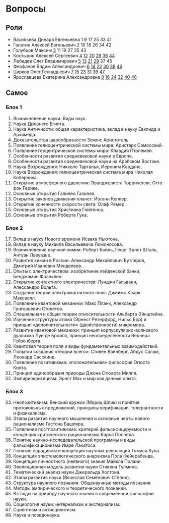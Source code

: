 # Вопросы

## Роли

- Васильева Динара Евгеньевна 1 9 17 25 33 41
- Галатин Алексей Евгеньевич 2 10 18 26 34 42
- Голубцов Максим [3](answers/3.md) 11 19 27 35 43
- Костырин Алексей Сергеевич [4](answers/4.md) [12](answers/12.md) [20](answers/20.md) [28](answers/28.md) [36](answers/36.md) [44](answers/44.md)
- Лебедев Олег Владимирович [5](answers/5.md) [13](answers/13.md) [21](answers/21.md) [29](answers/29.md) 37 45
- Феофанов Вадим Александрович [6](answers/6.md) [14](answers/14.md) [22](answers/22.md) [30](answers/30.md) [38](answers/38.md) [46](answers/46.md)
- Цирков Олег Геннадьевич [7](answers/7.md) [15](answers/15.md) [23](answers/23.md) [31](answers/31.md) [39](answers/39.md) [47](answers/47.md)
- Ярославцева Екатерина Александровна [8](answers/8.md) [16](answers/16.md) [24](answers/24.md) [32](answers/32.md) [40](answers/40.md) [48](answers/48.md)

## Самое

### Блок 1
1. Возникновение науки. Виды наук.
2. Наука Древнего Египта.
3. Наука Античности: общая характеристика, вклад в науку Евклида и Архимеда.
4. Доказательства шарообразности Земли: Аристотель.
5. Появление гелиоцентрической системы мира: Аристарх Самосский.
6. Появление геоцентрической системы мира: Клавдий Птолемей.
7. Особенности развития средневековой науки в Европе.
8. Особенности развития средневековой науки на Арабском Востоке.
9. Наука Возрождения: Никколо Тарталья, Иероним Кардано.
10. Наука Возрождения: гелиоцентрическая система мира Николая Коперника.
11. Открытие атмосферного давления: Эванджелиста Торричелли, Отто фон Герике.
12. Основные открытия Галилео Галилея.
13. Открытие законов движения планет: Иоганн Кеплер.
14. Открытие конечности скорости света: Олаф Рёмер.
15. Основные открытия Христиана Гюйгенса.
16. Основные открытия Роберта Гука.
### Блок 2
17. Вклад в науку Нового времени Исаака Ньютона.
18. Вклад в науку Михаила Васильевича Ломоносова.
19. Возникновение научной химии: Роберт Бойль, Георг Эрнст Шталь, Антуан Лавуазье.
20. Развитие химии в России: Александр Михайлович Бутлеров, Дмитрий Иванович Менделеев.
21. Опыты с электричеством: изобретение лейденской банки, Бенджамин Франклин.
22. Открытие контактного электричества: Луиджи Гальвани, Алессандро Вольта.
23. Создание теории электромагнитного поля: Джеймс Кларк Максвелл.
24. Появление квантовой механики: Макс Планк, Александр Григорьевич Столетов.
25. Специальная и общая теории относительности Альберта Эйнштейна.
26. Изучение структуры атома (Эрнест Резерфорд, Нильс Бор) и принцип «дополнительности» (двойственности) микромира.
27. Развитие квантовой механики: принцип корпускулярно-волнового дуализма Луи де Бройля, принцип неопределённости Вернера Гейзенберга.
28. Квантовая теория поля и виды фундаментальных взаимодействий.
29. Попытки создания «теории всего»: Стивен Вайнберг, Абдус Салам, Леонард Сасскинд.
30. Появление позитивизма: «положительная» философия Огюста Конта.
31. Принцип единообразия природы Джона Стюарта Милля.
32. Эмпириокритицизм: Эрнст Мах и мир как данные опыта.
### Блок 3
33. Неопозитивизм: Венский кружок (Мориц Шлик) и понятие протокольных предложений, принципы верификации, толерантности и физикализма.
34. Этапы развития научного мышления и основные черты нового рационализма Гастона Башляра.
35. Появление постпозитивизма: критерий фальсифицируемости и концепция критического рационализма Карла Поппера.
36. Понятие научно-исследовательской программы и виды фальсификационизма Имре Лакатоса.
37. Понятие парадигмы и концепция научных революций Томаса Куна.
38. Концепция эпистемологического анархизма Пола Фейерабенда.
39. Концепция личностного (неявного) знания Майкла Полани.
40. Эволюционная модель развития науки Стивена Тулмина.
41. Тематический анализ науки Джеральда Холтона.
42. Этапы развития науки (Вячеслав Семёнович Стёпин).
43. Структура научного познания. Общенаучные методы познания.
44. Методы эмпирического и теоретического познаний.
45. Взгляды на природу научного знания в современной философии науки.
46. Социология науки: интернализм и экстернализм.
47. Сциентизм и антисциентизм.
48. Наука и псевдонаука.
